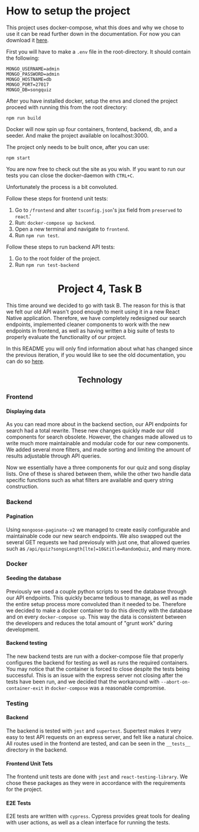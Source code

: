 # How to setup the project

This project uses docker-compose, what this does and why we chose to use it can be read further down in the documentation. For now you can download it [here](https://docs.docker.com/desktop/).

First you will have to make a `.env` file in the root-directory. It should contain the following: 
```
MONGO_USERNAME=admin
MONGO_PASSWORD=admin
MONGO_HOSTNAME=db
MONGO_PORT=27017
MONGO_DB=songquiz
```

After you have installed docker, setup the envs and cloned the project proceed with running this from the root directory: 

`npm run build`

Docker will now spin up four containers, frontend, backend, db, and a seeder. And make the project available on localhost:3000. 

The project only needs to be built once, after you can use: 

`npm start`

You are now free to check out the site as you wish. If you want to run our tests you can close the docker-daemon with `CTRL+C`. 

Unfortunately the process is a bit convoluted. 

Follow these steps for frontend unit tests: 
1. Go to `/frontend` and alter `tsconfig.json`'s jsx field from `preserved` to `react`.'
2. Run: `docker-compose up backend`.
3. Open a new terminal and navigate to `frontend`. 
4. Run `npm run test`.

Follow these steps to run backend API tests: 
1. Go to the root folder of the project. 
2. Run `npm run test-backend`


# <center>Project 4, Task B</center>

This time around we decided to go with task B. The reason for this is that we felt our old API wasn't good enough to merit using it in a new React Native application. Therefore, we have completely redesigned our search endpoints, implemented cleaner components to work with the new endpoints in frontend, as well as having written a big suite of tests to properly evaluate the functionality of our project. 

In this README you will only find information about what has changed since the previous iteration, if you would like to see the old documentation, you can do so [here](https://gitlab.stud.idi.ntnu.no/it2810-h20/team-34/prosjekt-3).

## <center>Technology</center>

### Frontend

#### Displaying data

As you can read more about in the backend section, our API endpoints for search had a total rewrite. These new changes quickly made our old components for search obsolete. However, the changes made allowed us to write much more maintainable and modular code for our new components. We added several more filters, and made sorting and limiting the amount of results adjustable through API queries. 

Now we essentially have a three components for our quiz and song display lists. One of these is shared between them, while the other two handle data specific functions such as what filters are available and query string construction. 

### Backend

#### Pagination

Using `mongoose-paginate-v2` we managed to create easily configurable and maintainable code our new search endpoints. We also swapped out the several GET requests we had previosuly with just one, that allowed queries such as `/api/quiz?songsLength[lte]=10&title=RandomQuiz`, and many more. 


### Docker

#### Seeding the database

Previously we used a couple python scripts to seed the database through our API endpoints. This quickly became tedious to manage, as well as made the entire setup process more convoluted than it needed to be. Therefore we decided to make a docker container to do this directly with the database and on every `docker-compose up`. This way the data is consistent between the developers and reduces the total amount of "grunt work" during development. 


#### Backend testing 

The new backend tests are run with a docker-compose file that properly configures the backend for testing as well as runs the required containers. You may notice that the container is forced to close despite the tests being successful. This is an issue with the express server not closing after the tests have been run, and we decided that the workaround with `--abort-on-container-exit` in `docker-compose` was a reasonable compromise. 


### Testing 

#### Backend

The backend is tested with `jest` and `supertest`. Supertest makes it very easy to test API requests on an express server, and felt like a natural choice. All routes used in the frontend are tested, and can be seen in the `__tests__` directory in the backend. 


#### Frontend Unit Tets

The frontend unit tests are done with `jest` and `react-testing-library`. We chose these packages as they were in accordance with the requirements for the project. 


#### E2E Tests

E2E tests are written with `cypress`. Cypress provides great tools for dealing with user actions, as well as a clean interface for running the tests. 